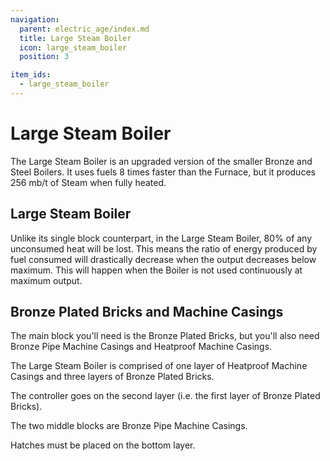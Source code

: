 ```yaml
---
navigation:
  parent: electric_age/index.md
  title: Large Steam Boiler
  icon: large_steam_boiler
  position: 3

item_ids:
  - large_steam_boiler
---
```


# Large Steam Boiler

<GameScene zoom="2"  interactive={true}>
  <ImportStructure src="../assets/structures/large_steam_boiler.snbt" />
</GameScene>

The Large Steam Boiler is an upgraded version of the smaller Bronze and Steel Boilers. It uses fuels 8 times faster than the Furnace, but it produces 256 mb/t of Steam when fully heated.

## Large Steam Boiler

<Recipe id="modern_industrialization:electric_age/machine/large_steam_boiler_asbl" />

Unlike its single block counterpart, in the Large Steam Boiler, 80% of any unconsumed heat will be lost. This means the ratio of energy produced by fuel consumed will drastically decrease when the output decreases below maximum. This will happen when the Boiler is not used continuously at maximum output.

## Bronze Plated Bricks and Machine Casings

The main block you'll need is the Bronze Plated Bricks, but you'll also need Bronze Pipe Machine Casings and Heatproof Machine Casings.

<Row>
  <Recipe id="modern_industrialization:electric_age/casing/bronze_plated_bricks_asbl" />
  <Recipe id="modern_industrialization:steam_age/bronze/casing_pipe_asbl" />
  <Recipe id="modern_industrialization:electric_age/casing/heatproof_machine_casing_asbl" />
</Row>

The Large Steam Boiler is comprised of one layer of Heatproof Machine Casings and three layers of Bronze Plated Bricks.

The controller goes on the second layer (i.e. the first layer of Bronze Plated Bricks).

The two middle blocks are Bronze Pipe Machine Casings.

Hatches must be placed on the bottom layer.
